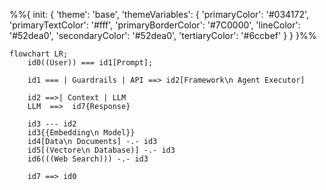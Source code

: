 %%{
  init: {
    'theme': 'base',
    'themeVariables': {
      'primaryColor': '#034172',
      'primaryTextColor': '#fff',
      'primaryBorderColor': '#7C0000',
      'lineColor': '#52dea0',
      'secondaryColor': '#52dea0',
      'tertiaryColor': '#6ccbef'
    }
  }
}%%

```mermaid
flowchart LR;
    id0((User)) === id1[Prompt];

    id1 === | Guardrails | API ==> id2[Framework\n Agent Executor] 
   
    id2 ==>| Context | LLM
    LLM  ==>  id7{Response} 

    id3 --- id2
    id3{{Embedding\n Model}} 
    id4[Data\n Documents] -.- id3
    id5[(Vectore\n Database)] -.- id3
    id6(((Web Search))) -.- id3
    
    id7 ==> id0 
```
